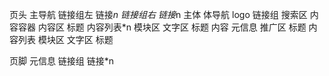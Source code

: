 页头
    主导航
        链接组左
            链接*n
        链接组右
            链接*n
主体
    体导航
        logo
        链接组
        搜索区
    内容容器
        内容区
            标题
            内容列表*n
                模块区
                文字区
                    标题
                    内容
                    元信息
        推广区
            标题
            内容列表
                模块区
                文字区
                    标题
                    
页脚
    元信息
    链接组
        链接*n
